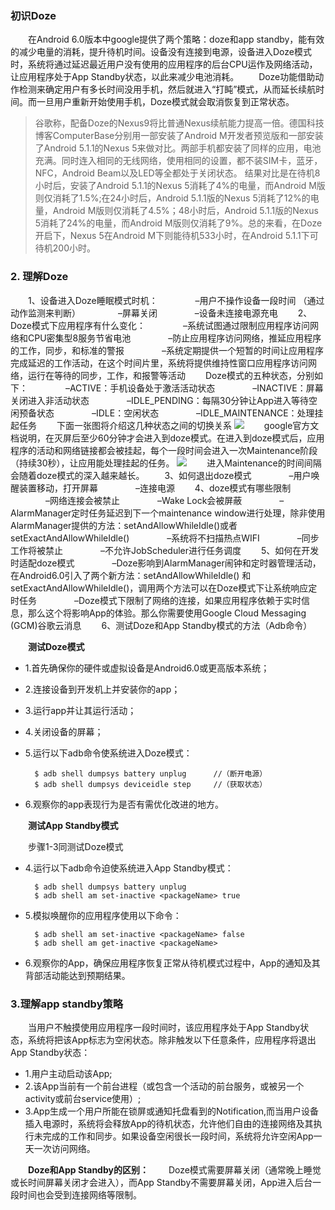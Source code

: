### 初识Doze

  在Android 6.0版本中google提供了两个策略：doze和app standby，能有效的减少电量的消耗，提升待机时间。设备没有连接到电源，设备进入Doze模式时，系统将通过延迟最近用户没有使用的应用程序的后台CPU运作及网络活动，让应用程序处于App Standby状态，以此来减少电池消耗。 
  Doze功能借助动作检测来确定用户有多长时间没用手机，然后就进入“打盹”模式，从而延长续航时间。而一旦用户重新开始使用手机，Doze模式就会取消恢复到正常状态。

> 谷歌称，配备Doze的Nexus9将比普通Nexus续航能力提高一倍。德国科技博客ComputerBase分别用一部安装了Android M开发者预览版和一部安装了Android 5.1.1的Nexus 5来做对比。两部手机都安装了同样的应用，电池充满。同时连入相同的无线网络，使用相同的设置，都不装SIM卡，蓝牙，NFC，Android Beam以及LED等全都处于关闭状态。 结果对比是在待机8小时后，安装了Android 5.1.1的Nexus 5消耗了4%的电量，而Android M版则仅消耗了1.5%;在24小时后，Android 5.1.1版的Nexus 5消耗了12%的电量，Android M版则仅消耗了4.5%；48小时后，Android 5.1.1版的Nexus 5消耗了24%的电量，而Android M版则仅消耗了9%。总的来看，在Doze开启下，Nexus 5在Android M下则能待机533小时，在Android 5.1.1下可待机200小时。

### 2. 理解Doze

  1、设备进入Doze睡眠模式时机： 
    –用户不操作设备一段时间 （通过动作监测来判断） 
    –屏幕关闭 
    –设备未连接电源充电 
  2、Doze模式下应用程序有什么变化： 
    –系统试图通过限制应用程序访问网络和CPU密集型8服务节省电池 
    –防止应用程序访问网络，推延应用程序的工作，同步，和标准的警报 
    –系统定期提供一个短暂的时间让应用程序完成延迟的工作活动，在这个时间片里，系统将提供维持性窗口应用程序访问网络，运行在等待的同步，工作，和报警等活动 
  Doze模式的五种状态，分别如下： 
    –ACTIVE：手机设备处于激活活动状态 
    –INACTIVE：屏幕关闭进入非活动状态 
    –IDLE_PENDING：每隔30分钟让App进入等待空闲预备状态 
    –IDLE：空闲状态 
    –IDLE_MAINTENANCE：处理挂起任务 
  下面一张图将介绍这几种状态之间的切换关系 
![](.\doze_state_change.png)
  google官方文档说明，在灭屏后至少60分钟才会进入到doze模式。在进入到doze模式后，应用程序的活动和网络链接都会被挂起，每个一段时间会进入一次Maintenance阶段（持续30秒），让应用能处理挂起的任务。 
![](.\doze.png)
  进入Maintenance的时间间隔会随着doze模式的深入越来越长。 
  3、如何退出doze模式 
    –用户唤醒装置移动，打开屏幕 
    –连接电源 
  4、doze模式有哪些限制 
    –网络连接会被禁止 
    –Wake Lock会被屏蔽 
    –AlarmManager定时任务延迟到下一个maintenance window进行处理，除非使用AlarmManager提供的方法：setAndAllowWhileIdle()或者setExactAndAllowWhileIdle() 
    –系统将不扫描热点WIFI 
    –同步工作将被禁止 
    –不允许JobScheduler进行任务调度 
  5、如何在开发时适配doze模式 
    –Doze影响到AlarmManager闹钟和定时器管理活动，在Android6.0引入了两个新方法：setAndAllowWhileIdle() 和setExactAndAllowWhileIdle()，调用两个方法可以在Doze模式下让系统响应定时任务 
    –Doze模式下限制了网络的连接，如果应用程序依赖于实时信息，那么这个将影响App的体验。那么你需要使用Google Cloud Messaging (GCM)谷歌云消息 
  6、测试Doze和App Standby模式的方法（Adb命令）

  **测试Doze模式**

- 1.首先确保你的硬件或虚拟设备是Android6.0或更高版本系统；

- 2.连接设备到开发机上并安装你的app；

- 3.运行app并让其运行活动；

- 4.关闭设备的屏幕；

- 5.运行以下adb命令使系统进入Doze模式：

  ```
    $ adb shell dumpsys battery unplug      //（断开电源）
    $ adb shell dumpsys deviceidle step     //（获取状态）
  ```

- 6.观察你的app表现行为是否有需优化改进的地方。

  **测试App Standby模式**

  步骤1-3同测试Doze模式

- 4.运行以下adb命令迫使系统进入App Standby模式：

  ```
    $ adb shell dumpsys battery unplug
    $ adb shell am set-inactive <packageName> true
  ```

- 5.模拟唤醒你的应用程序使用以下命令：

  ```
    $ adb shell am set-inactive <packageName> false
    $ adb shell am get-inactive <packageName>
  ```

- 6.观察你的App，确保应用程序恢复正常从待机模式过程中，App的通知及其背部活动能达到预期结果。

### 3.理解app standby策略

  当用户不触摸使用应用程序一段时间时，该应用程序处于App Standby状态，系统将把该App标志为空闲状态。除非触发以下任意条件，应用程序将退出App Standby状态：

- 1.用户主动启动该App;
- 2.该App当前有一个前台进程（或包含一个活动的前台服务，或被另一个activity或前台service使用）;
- 3.App生成一个用户所能在锁屏或通知托盘看到的Notification,而当用户设备插入电源时，系统将会释放App的待机状态，允许他们自由的连接网络及其执行未完成的工作和同步。如果设备空闲很长一段时间，系统将允许空闲App一天一次访问网络。

  **Doze和App Standby的区别：** 
  Doze模式需要屏幕关闭（通常晚上睡觉或长时间屏幕关闭才会进入），而App Standby不需要屏幕关闭，App进入后台一段时间也会受到连接网络等限制。